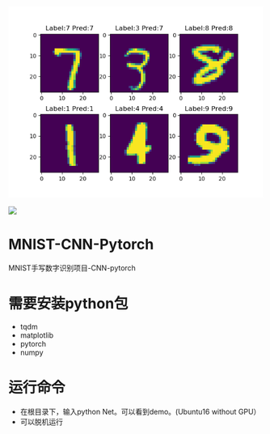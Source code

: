 ![alt](./mnist_1.png)

![](/home/codog/ML/CNN/mnist_2.png)

# MNIST-CNN-Pytorch

MNIST手写数字识别项目-CNN-pytorch

# 需要安装python包
- tqdm
- matplotlib
- pytorch
- numpy

# 运行命令
- 在根目录下，输入python Net。可以看到demo。(Ubuntu16 without GPU）
- 可以脱机运行

